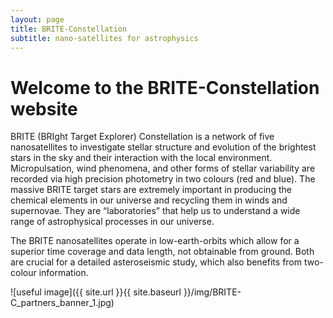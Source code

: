 ```yaml
---
layout: page
title: BRITE-Constellation
subtitle: nano-satellites for astrophysics
---
```


# Welcome to the BRITE-Constellation website

BRITE (BRIght Target Explorer) Constellation is a network of five
nanosatellites to investigate stellar structure and evolution of the
brightest stars in the sky and their interaction with the local
environment. Micropulsation, wind phenomena, and other forms of
stellar variability are recorded via high precision photometry in
two colours (red and blue). The massive BRITE target stars are extremely
important in producing the chemical elements in our universe and
recycling them in winds and supernovae. They are “laboratories” that
help us to understand a wide range of astrophysical processes in our universe.

The BRITE nanosatellites operate in low-earth-orbits which allow for a
superior time coverage and data length, not obtainable from ground.
Both are crucial for a detailed asteroseismic study, which also
benefits from two-colour information.


![useful image]({{ site.url }}{{ site.baseurl }}/img/BRITE-C_partners_banner_1.jpg)